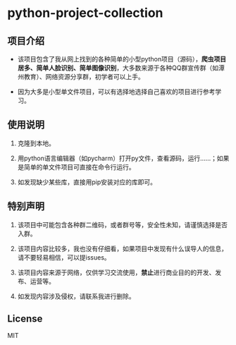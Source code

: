 python-project-collection
======

## 项目介绍
- 该项目包含了我从网上找到的各种简单的小型python项目（源码），**爬虫项目居多、简单人脸识别、简单图像识别**，大多数来源于各种QQ群宣传群（如潭州教育）、网络资源分享群，初学者可以上手。

- 因为大多是小型单文件项目，可以有选择地选择自己喜欢的项目进行参考学习。


## 使用说明
1. 克隆到本地。

2. 用python语言编辑器（如pycharm）打开py文件，查看源码，运行……；如果是简单的单文件项目可直接在命令行运行。

3. 如发现缺少某些库，直接用pip安装对应的库即可。


## 特别声明

1. 该项目中可能包含各种群二维码，或者群号等，安全性未知，请谨慎选择是否入群。
2. 该项目内容比较多，我也没有仔细看，如果项目中发现有什么误导人的信息，请不要轻易相信，可以提issues。
3. 该项目内容来源于网络，仅供学习交流使用，**禁止**进行商业目的的开发、发布、运营等。

4. 如发现内容涉及侵权，请联系我进行删除。


## License

MIT